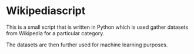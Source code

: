 Wikipediascript
===============
This is a small script that is written in Python which is used gather datasets from Wikipedia for a particular category.

The datasets are then further used for machine learning purposes.
